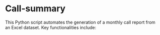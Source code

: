 # Call-summary
This Python script automates the generation of a monthly call report from an Excel dataset. Key functionalities include:
